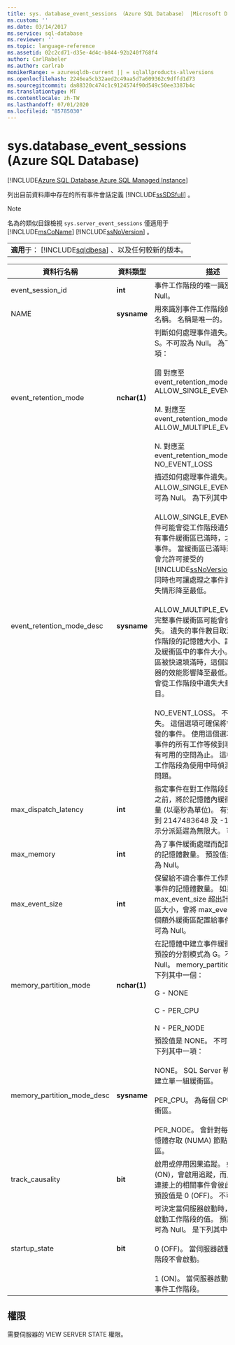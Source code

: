```yaml
---
title: sys. database_event_sessions （Azure SQL Database） |Microsoft Docs
ms.custom: ''
ms.date: 03/14/2017
ms.service: sql-database
ms.reviewer: ''
ms.topic: language-reference
ms.assetid: 02c2cd71-d35e-4d4c-b844-92b240f768f4
author: CarlRabeler
ms.author: carlrab
monikerRange: = azuresqldb-current || = sqlallproducts-allversions
ms.openlocfilehash: 2246ea5cb32aed2c49aa5d7a609362c9dffd1d73
ms.sourcegitcommit: da88320c474c1c9124574f90d549c50ee3387b4c
ms.translationtype: MT
ms.contentlocale: zh-TW
ms.lasthandoff: 07/01/2020
ms.locfileid: "85785030"
---
```

# <a name="sysdatabase_event_sessions-azure-sql-database"></a>sys.database_event_sessions (Azure SQL Database)
[!INCLUDE[Azure SQL Database Azure SQL Managed Instance](../../includes/applies-to-version/asdb-asdbmi.md)]

  列出目前資料庫中存在的所有事件會話定義 [!INCLUDE[ssSDSfull](../../includes/sssdsfull-md.md)] 。  
  
> [!NOTE]
>  名為的類似目錄檢視 `sys.server_event_sessions` 僅適用于 [!INCLUDE[msCoName](../../includes/msconame-md.md)] [!INCLUDE[ssNoVersion](../../includes/ssnoversion-md.md)] 。  
  
||  
|-|  
|**適用**于： [!INCLUDE[sqldbesa](../../includes/sqldbesa-md.md)] 、以及任何較新的版本。|  
  
|資料行名稱|資料類型|描述|  
|-----------------|---------------|-----------------|  
|event_session_id|**int**|事件工作階段的唯一識別碼。 不可為 Null。|  
|NAME|**sysname**|用來識別事件工作階段的使用者定義名稱。 名稱是唯一的。 不可為 Null。|  
|event_retention_mode|**nchar(1)**|判斷如何處理事件遺失。 預設值為 S。不可設為 Null。 為下列其中一項：<br /><br /> 國 對應至 event_retention_mode_desc = ALLOW_SINGLE_EVENT_LOSS<br /><br /> M. 對應至 event_retention_mode_desc = ALLOW_MULTIPLE_EVENT_LOSS<br /><br /> N. 對應至 event_retention_mode_desc = NO_EVENT_LOSS|  
|event_retention_mode_desc|**sysname**|描述如何處理事件遺失。 預設值為 ALLOW_SINGLE_EVENT_LOSS。 不可為 Null。 為下列其中一項：<br /><br /> ALLOW_SINGLE_EVENT_LOSS。 事件可能會從工作階段遺失。 只有當所有事件緩衝區已滿時，才會卸除單一事件。 當緩衝區已滿時遺失單一事件會允許可接受的 [!INCLUDE[ssNoVersion](../../includes/ssnoversion-md.md)] 效能特性，同時也可讓處理之事件資料流中的遺失情形降至最低。<br /><br /> ALLOW_MULTIPLE_EVENT_LOSS。 完整事件緩衝區可能會從工作階段遺失。 遺失的事件數目取決於配置給工作階段的記憶體大小、記憶體的分割及緩衝區中的事件大小。 當事件緩衝區被快速填滿時，這個選項可對伺服器的效能影響降至最低。 但是，可能會從工作階段中遺失大量的事件數目。<br /><br /> NO_EVENT_LOSS。 不允許事件遺失。 這個選項可確保將會保留所有引發的事件。 使用這個選項可強制引發事件的所有工作等候到事件緩衝區中有可用的空間為止。 這樣可以在事件工作階段為使用中時偵測效能降低的問題。|  
|max_dispatch_latency|**int**|指定事件在對工作階段目標提供服務之前，將於記憶體內緩衝處理的時間量 (以毫秒為單位)。 有效的值是從 1 到 2147483648 及 -1。 -1 的值表示分派延遲為無限大。 可為 Null。|  
|max_memory|**int**|為了事件緩衝處理而配置給工作階段的記憶體數量。 預設值為 4 MB。 可為 Null。|  
|max_event_size|**int**|保留給不適合事件工作階段緩衝區之事件的記憶體數量。 如果 max_event_size 超出計算而來的緩衝區大小，會將 max_event_size 的兩個額外緩衝區配置給事件工作階段。 可為 Null。|  
|memory_partition_mode|**nchar(1)**|在記憶體中建立事件緩衝區的位置。 預設的分割模式為 G。不可設為 Null。 memory_partition_mode 是下列其中一個：<br /><br /> G - NONE<br /><br /> C - PER_CPU<br /><br /> N - PER_NODE|  
|memory_partition_mode_desc|**sysname**|預設值是 NONE。 不可為 Null。 為下列其中一項：<br /><br /> NONE。 SQL Server 執行個體內會建立單一組緩衝區。<br /><br /> PER_CPU。 為每個 CPU 建立一組緩衝區。<br /><br /> PER_NODE。 會針對每一個非統一記憶體存取 (NUMA) 節點建立一組緩衝區。|  
|track_causality|**bit**|啟用或停用因果追蹤。 如果設定為 1 (ON)，會啟用追蹤，而且不同伺服器連接上的相關事件會彼此相互關聯。 預設值是 0 (OFF)。 不可為 Null。|  
|startup_state|**bit**|可決定當伺服器啟動時，是否要自動啟動工作階段的值。 預設值是 0。 不可為 Null。 是下列其中一項：<br /><br /> 0 (OFF)。 當伺服器啟動時，此工作階段不會啟動。<br /><br /> 1 (ON)。 當伺服器啟動時，會啟動此事件工作階段。|  
  
## <a name="permissions"></a>權限  
 需要伺服器的 VIEW SERVER STATE 權限。  
  
  

